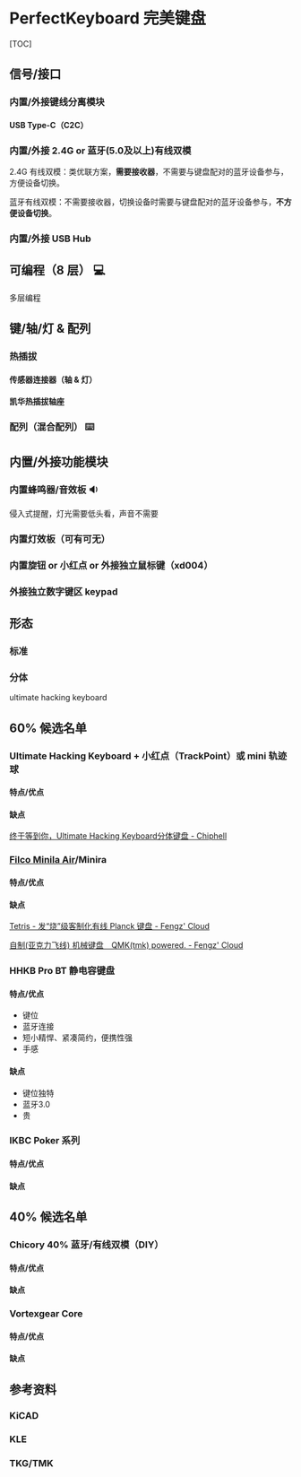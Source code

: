 # PerfectKeyboard 完美键盘

[TOC]

## 信号/接口

### 内置/外接键线分离模块

#### USB Type-C（C2C）

### 内置/外接 2.4G or 蓝牙(5.0及以上)有线双模

2.4G 有线双模：类优联方案，**需要接收器**，不需要与键盘配对的蓝牙设备参与，方便设备切换。

蓝牙有线双模：不需要接收器，切换设备时需要与键盘配对的蓝牙设备参与，**不方便设备切换**。

### 内置/外接 USB Hub


## 可编程（8 层） :computer:

多层编程


## 键/轴/灯 & 配列

### 热插拔

#### 传感器连接器（轴 & 灯）

#### 凯华热插拔轴座


### 配列（混合配列） :keyboard:



## 内置/外接功能模块

### 内置蜂鸣器/音效板 :sound:

侵入式提醒，灯光需要低头看，声音不需要

### 内置灯效板（可有可无）



### 内置旋钮 or 小红点 or 外接独立鼠标键（xd004）

### 外接独立数字键区 keypad


## 形态

### 标准

### 分体

ultimate hacking keyboard





## 60% 候选名单

### Ultimate Hacking Keyboard + 小红点（TrackPoint）或 mini 轨迹球

#### 特点/优点

#### 缺点

[终于等到你，Ultimate Hacking Keyboard分体键盘 - Chiphell](https://www.chiphell.com/thread-1901752-1-1.html)

### [Filco Minila Air](https://www.diatec.co.jp/en/det.php?prod_c=1471)/Minira


#### 特点/优点

#### 缺点


[Tetris - 发“烧”级客制化有线 Planck 键盘 - Fengz' Cloud](http://sync.sh/#40)



[自制(亚克力飞线) 机械键盘　QMK(tmk) powered. - Fengz' Cloud](http://sync.sh/#33)

### HHKB Pro BT 静电容键盘

#### 特点/优点

-   键位
-   蓝牙连接
-   短小精悍、紧凑简约，便携性强
-   手感

#### 缺点

-   键位独特
-   蓝牙3.0
-   贵


### IKBC Poker 系列

#### 特点/优点

#### 缺点


## 40% 候选名单

### Chicory 40% 蓝牙/有线双模（DIY）

#### 特点/优点

#### 缺点

### Vortexgear Core

#### 特点/优点

#### 缺点


## 参考资料

### KiCAD

### KLE

### TKG/TMK


